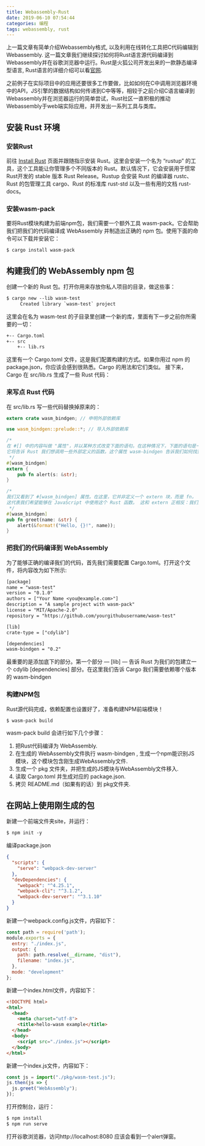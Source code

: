 ```yaml
---
title: Webassembly-Rust
date: 2019-06-10 07:54:44
categories: 编程
tags: webassembly, rust
---
```


上一篇文章有简单介绍Webassembly格式, 以及利用在线转化工具把C代码编辑到Webassembly. 这一篇文章我们继续探讨如何将Rust语言源代码编译到Webassembly并在谷歌浏览器中运行。Rust是火狐公司开发出来的一款静态编译型语言, Rust语言的详细介绍可以看[官网](https://www.rust-lang.org/).

之前例子在实际项目中的应用还要很多工作要做，比如如何在C中调用浏览器环境中的API，JS引擎的数据结构如何传递到C中等等，相较于之前介绍C语言编译到Webassembly并在浏览器运行的简单尝试，Rust社区一直积极的推动Webassembly于web端实际应用，并开发出一系列工具与类库。

## 安装 Rust 环境

### 安装Rust
前往 [Install Rust](https://www.rust-lang.org/install.html) 页面并跟随指示安装 Rust。这里会安装一个名为 “rustup” 的工具，这个工具能让你管理多个不同版本的 Rust。默认情况下，它会安装用于惯常Rust开发的 stable 版本 Rust Release。Rustup 会安装 Rust 的编译器 rustc、Rust 的包管理工具 cargo、Rust 的标准库 rust-std 以及一些有用的文档 rust-docs。

### 安装wasm-pack
要将Rust模块构建为前端npm包，我们需要一个额外工具 wasm-pack。它会帮助我们把我们的代码编译成 WebAssembly 并制造出正确的 npm 包。使用下面的命令可以下载并安装它：
```txt
$ cargo install wasm-pack
```

## 构建我们的 WebAssembly npm 包
创建一个新的 Rust 包。打开你用来存放你私人项目的目录，做这些事：
```txt
$ cargo new --lib wasm-test
     Created library `wasm-test` project
```
这里会在名为 wasm-test 的子目录里创建一个新的库，里面有下一步之前你所需要的一切：
```txt
+-- Cargo.toml
+-- src
    +-- lib.rs
```
这里有一个 Cargo.toml 文件，这是我们配置构建的方式。如果你用过 npm 的 package.json，你应该会感到很熟悉。Cargo 的用法和它们类似。
接下来，Cargo 在 src/lib.rs 生成了一些 Rust 代码：

### 来写点 Rust 代码
在 src/lib.rs 写一些代码替换掉原来的：
```rust
extern crate wasm_bindgen; // 申明外部依赖库

use wasm_bindgen::prelude::*; // 导入外部依赖库

/* 
在 #[] 中的内容叫做 "属性"，并以某种方式改变下面的语句。在这种情况下，下面的语句是一个 extern，
它将告诉 Rust 我们想调用一些外部定义的函数。这个属性 wasm-bindgen 告诉我们如何找到这些函数
 */
#[wasm_bindgen]
extern { 
    pub fn alert(s: &str);
}

/* 
我们又看到了 #[wasm_bindgen] 属性。在这里，它并非定义一个 extern 块，而是 fn，
这代表我们希望能够在 JavaScript 中使用这个 Rust 函数。 这和 extern 正相反：我们并非引入函数，而是要把函数给外部世界使用。
 */
#[wasm_bindgen]
pub fn greet(name: &str) {
    alert(&format!("Hello, {}!", name));
}
```

### 把我们的代码编译到 WebAssembly
为了能够正确的编译我们的代码，首先我们需要配置 Cargo.toml。打开这个文件，将内容改为如下所示:
```txt
[package]
name = "wasm-test"
version = "0.1.0"
authors = ["Your Name <you@example.com>"]
description = "A sample project with wasm-pack"
license = "MIT/Apache-2.0"
repository = "https://github.com/yourgithubusername/wasm-test"

[lib]
crate-type = ["cdylib"]

[dependencies]
wasm-bindgen = "0.2"
```
最重要的是添加底下的部分。第一个部分 — [lib] — 告诉 Rust 为我们的包建立一个 cdylib
[dependencies] 部分。在这里我们告诉 Cargo 我们需要依赖哪个版本的 wasm-bindgen

### 构建NPM包
Rust源代码完成，依赖配置也设置好了，准备构建NPM前端模块！
```txt
$ wasm-pack build
```
wasm-pack build 会进行如下几个步骤：
1. 把Rust代码编译为 WebAssembly.
2. 在生成的 WebAssembly文件执行 wasm-bindgen , 生成一个npm能识别JS模块，这个模块包含刚生成WebAssembly文件.
3. 生成一个 pkg 文件夹，并把生成的JS模块与WebAssembly文件移入.
4. 读取 Cargo.toml 并生成对应的 package.json.
5. 拷贝 README.md（如果有的话）到 pkg文件夹.


## 在网站上使用刚生成的包

新建一个前端文件夹site，并运行：
```txt
$ npm init -y
```
编译package.json
```json
{
  "scripts": {
    "serve": "webpack-dev-server"
  },
  "devDependencies": {
    "webpack": "^4.25.1",
    "webpack-cli": "^3.1.2",
    "webpack-dev-server": "^3.1.10"
  }
}
```
新建一个webpack.config.js文件，内容如下：
```js
const path = require('path');
module.exports = {
  entry: "./index.js",
  output: {
    path: path.resolve(__dirname, "dist"),
    filename: "index.js",
  },
  mode: "development"
};
```
新建一个index.html文件，内容如下：
```html
<!DOCTYPE html>
<html>
  <head>
    <meta charset="utf-8">
    <title>hello-wasm example</title>
  </head>
  <body>
    <script src="./index.js"></script>
  </body>
</html>
```
新建一个index.js文件，内容如下：
```js
const js = import("./pkg/wasm-test.js");
js.then(js => {
  js.greet("WebAssembly");
});
```
打开控制台，运行：
```cmd
$ npm install
$ npm run serve
```
打开谷歌浏览器，访问http://localhost:8080 应该会看到一个alert弹窗。